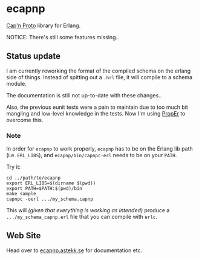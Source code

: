 ecapnp
======

[Cap'n Proto](http://capnproto.com) library for Erlang.

NOTICE: There's still some features missing..

## Status update

I am currently reworking the format of the compiled schema on the
erlang side of things. Instead of spitting out a `.hrl` file, it will
compile to a schema module.

The documentation is still not up-to-date with these changes..

Also, the previous eunit tests were a pain to maintain due to too much
bit mangling and low-level knowledge in the tests. Now I'm using
[PropEr](https://github.com/manopapad/proper) to overcome this.


### Note

In order for `ecapnp` to work properly, `ecapnp` has to be on the
Erlang lib path (i.e. `ERL_LIBS`), and `ecapnp/bin/capnpc-erl` needs to be on your `PATH`.


Try it:

    cd ../path/to/ecapnp
    export ERL_LIBS=$(dirname $(pwd))
    export PATH=$PATH:$(pwd)/bin
    make sample
    capnpc -oerl .../my_schema.capnp

This will _(given that everything is working as intended)_ produce a
`.../my_schema_capnp.erl` file that you can compile with `erlc`.


Web Site
--------

Head over to [ecapnp.astekk.se](http://ecapnp.astekk.se) for documentation etc.

